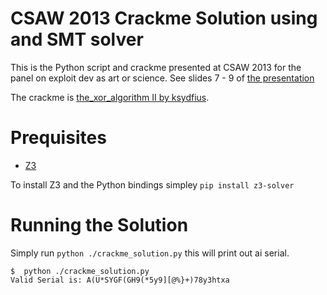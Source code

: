 # CSAW 2013 Crackme Solution using and SMT solver

This is the Python script and crackme presented at CSAW 2013 for the panel on
exploit dev as art or science.  See slides 7 - 9 of [the presentation](https://openwall.info/wiki/_media/people/jvanegue/files/csaw2013_panel.pdf)

The crackme is [the_xor_algorithm II by ksydfius](https://crackmes.one/crackme/5ab77f6533c5d40ad448cbc3). 

# Prequisites 

- [Z3](https://github.com/Z3Prover/z3)

To install Z3 and the Python bindings simpley `pip install z3-solver`


# Running the Solution

Simply run `python ./crackme_solution.py` this will print out ai serial.

```
$  python ./crackme_solution.py 
Valid Serial is: A(U*SYGF(GH9(*5y9][@%}+)78y3htxa
```



